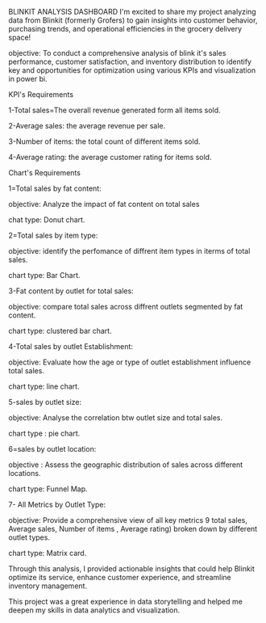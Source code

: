 BLINKIT ANALYSIS DASHBOARD
I'm excited to share my  project analyzing data from Blinkit (formerly Grofers) to gain insights into customer behavior, purchasing trends, and operational efficiencies in the grocery delivery space!

objective: To conduct a comprehensive analysis of blink it's sales performance, customer satisfaction, and inventory distribution to identify key and opportunities for optimization using various KPIs and visualization in power bi.

KPI's Requirements

1-Total sales=The overall revenue generated form all items sold.

2-Average sales: the average revenue per sale.

3-Number of items: the total count of different items sold.

4-Average rating: the average customer rating for items sold.


Chart's Requirements

1=Total sales by fat content:

objective: Analyze the impact of fat content on total sales

chat type: Donut chart.

2=Total sales by item type:

objective: identify the perfomance of diffrent item types in iterms of total sales.

chart type: Bar Chart.

3-Fat content by outlet for total sales:

objective: compare total sales across diffrent outlets segmented by fat content.

chart type: clustered bar chart.

4-Total sales by outlet Establishment:

objective: Evaluate how the age or type of outlet establishment influence total sales.

chart type: line chart.

5-sales by outlet size:

objective: Analyse the correlation btw outlet size and total sales.

chart type : pie chart.

6=sales by outlet location:

objective : Assess the geographic distribution of sales across different locations.

chart type: Funnel Map.

7- All Metrics by Outlet Type:

objective: Provide a comprehensive view of all key metrics 9 total sales, Average sales, Number of items , Average rating) broken down by different outlet types.

chart type: Matrix card.

Through this analysis, I provided actionable insights that could help Blinkit optimize its service, enhance customer experience, and streamline inventory management.

 This project was a great experience in data storytelling and helped me deepen my skills in data analytics and visualization.
